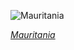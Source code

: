 
![Mauritania](https://www.gstatic.com/prettyearth/assets/full/6389.jpg)

*[Mauritania](https://www.google.com/maps/@19.751013,-14.438059,15z/data=!3m1!1e3)*
